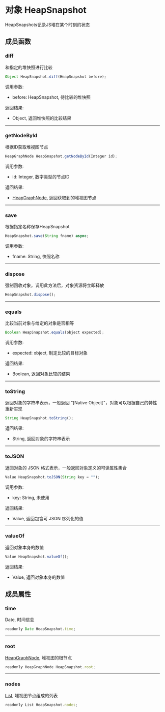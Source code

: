 # 对象 HeapSnapshot
HeapSnapshots记录JS堆在某个时刻的状态

## 成员函数
        
### diff
和指定的堆快照进行比较
```JavaScript
Object HeapSnapshot.diff(HeapSnapshot before);
```

调用参数:
* before: HeapSnapshot, 待比较的堆快照

返回结果:
* Object, 返回堆快照的比较结果

--------------------------
### getNodeById
根据ID获取堆视图节点
```JavaScript
HeapGraphNode HeapSnapshot.getNodeById(Integer id);
```

调用参数:
* id: Integer, 数字类型的节点ID

返回结果:
* [HeapGraphNode](HeapGraphNode.md), 返回获取到的堆视图节点

--------------------------
### save
根据指定名称保存HeapSnapshot
```JavaScript
HeapSnapshot.save(String fname) async;
```

调用参数:
* fname: String, 快照名称

--------------------------
### dispose
强制回收对象，调用此方法后，对象资源将立即释放
```JavaScript
HeapSnapshot.dispose();
```

--------------------------
### equals
比较当前对象与给定的对象是否相等
```JavaScript
Boolean HeapSnapshot.equals(object expected);
```

调用参数:
* expected: object, 制定比较的目标对象

返回结果:
* Boolean, 返回对象比较的结果

--------------------------
### toString
返回对象的字符串表示，一般返回 "[Native Object]"，对象可以根据自己的特性重新实现
```JavaScript
String HeapSnapshot.toString();
```

返回结果:
* String, 返回对象的字符串表示

--------------------------
### toJSON
返回对象的 JSON 格式表示，一般返回对象定义的可读属性集合
```JavaScript
Value HeapSnapshot.toJSON(String key = "");
```

调用参数:
* key: String, 未使用

返回结果:
* Value, 返回包含可 JSON 序列化的值

--------------------------
### valueOf
返回对象本身的数值
```JavaScript
Value HeapSnapshot.valueOf();
```

返回结果:
* Value, 返回对象本身的数值

## 成员属性
        
### time
Date, 时间信息
```JavaScript
readonly Date HeapSnapshot.time;
```

--------------------------
### root
[HeapGraphNode](HeapGraphNode.md), 堆视图的根节点
```JavaScript
readonly HeapGraphNode HeapSnapshot.root;
```

--------------------------
### nodes
[List](List.md), 堆视图节点组成的列表
```JavaScript
readonly List HeapSnapshot.nodes;
```


